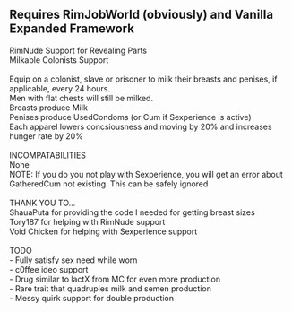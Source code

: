 <p><h2>Requires RimJobWorld (obviously) and Vanilla Expanded Framework</h2>
RimNude Support for Revealing Parts<br>
Milkable Colonists Support<br>
<br>
Equip on a colonist, slave or prisoner to milk their breasts and penises, if applicable, every 24 hours.<br>
Men with flat chests will still be milked.<br>
Breasts produce Milk<br>
Penises produce UsedCondoms (or Cum if Sexperience is active)<br>
Each apparel lowers concsiousness and moving by 20% and increases hunger rate by 20%<br>
<br>
INCOMPATABILITIES<br>
None<br>
NOTE: If you do you not play with Sexperience, you will get an error about GatheredCum not existing. This can be safely ignored<br>
<br>
THANK YOU TO...<br>
ShauaPuta for providing the code I needed for getting breast sizes<br>
Tory187 for helping with RimNude support<br>
Void Chicken for helping with Sexperience support<br>
<br>
TODO<br>
- Fully satisfy sex need while worn<br>
- c0ffee ideo support<br>
- Drug similar to lactX from MC for even more production<br>
- Rare trait that quadruples milk and semen production<br>
- Messy quirk support for double production<br>
</p>
